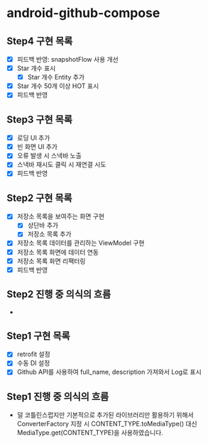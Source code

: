 # android-github-compose

## Step4 구현 목록

- [x] 피드백 반영: snapshotFlow 사용 개선
- [x] Star 개수 표시
  - [x] Star 개수 Entity 추가
- [x] Star 개수 50개 이상 HOT 표시
- [x] 피드백 반영

## Step3 구현 목록

- [x] 로딩 UI 추가
- [x] 빈 화면 UI 추가
- [x] 오류 발생 시 스낵바 노출
- [x] 스낵바 재시도 클릭 시 재연결 시도
- [x] 피드백 반영

## Step2 구현 목록

- [x] 저장소 목록을 보여주는 화면 구현
    - [x] 상단바 추가
    - [x] 저장소 목록 추가
- [x] 저장소 목록 데이터를 관리하는 ViewModel 구현
- [x] 저장소 목록 화면에 데이터 연동
- [x] 저장소 목록 화면 리팩터링
- [x] 피드백 반영

## Step2 진행 중 의식의 흐름
-

## Step1 구현 목록

- [x] retrofit 설정
- [x] 수동 DI 설정
- [x] Github API를 사용하여 full_name, description 가져와서 Log로 표시

## Step1 진행 중 의식의 흐름

- 덜 코틀린스럽지만 기본적으로 추가된 라이브러리만 활용하기 위해서 ConverterFactory 지정 시 CONTENT_TYPE.toMediaType() 대신
  MediaType.get(CONTENT_TYPE)을 사용하였습니다.
